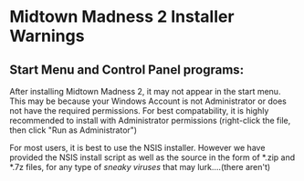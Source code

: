 # Midtown Madness 2 Installer Warnings

## Start Menu and Control Panel programs:

After installing Midtown Madness 2, it may not appear in the start menu. This may be because your Windows Account is not Administrator or does not have the required permissions. For best compatability, it is highly recommended to install with Administrator permissions (right-click the file, then click "Run as Administrator")

For most users, it is best to use the NSIS installer. However we have provided the NSIS install script as well as the source in the form of *.zip and *.7z files, for any type of *sneaky viruses* that may lurk....(there aren't)